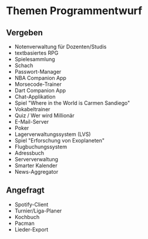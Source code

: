 # Themen Programmentwurf

## Vergeben

* Notenverwaltung für Dozenten/Studis
* textbasiertes RPG
* Spielesammlung
* Schach
* Passwort-Manager
* NBA Companion App
* Morsecode-Trainer
* Dart Companion App
* Chat-Applikation
* Spiel "Where in the World is Carmen Sandiego"
* Vokabeltrainer
* Quiz / Wer wird Millionär
* E-Mail-Server
* Poker
* Lagerverwaltungssystem (LVS)
* Spiel "Erforschung von Exoplaneten"
* Flugbuchungssystem
* Adressbuch
* Serververwaltung
* Smarter Kalender
* News-Aggregator

## Angefragt

* Spotify-Client
* Turnier/Liga-Planer
* Kochbuch
* Pacman
* Lieder-Export
